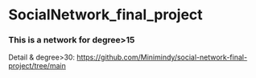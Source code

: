 # SocialNetwork_final_project
### This is a network for degree>15
Detail & degree>30:
https://github.com/Minimindy/social-network-final-project/tree/main
